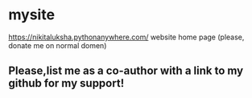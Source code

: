 # mysite
https://nikitaluksha.pythonanywhere.com/ website home page  (please, donate me on normal domen)
## Please,list me as a co-author with a link to my github for my support!
